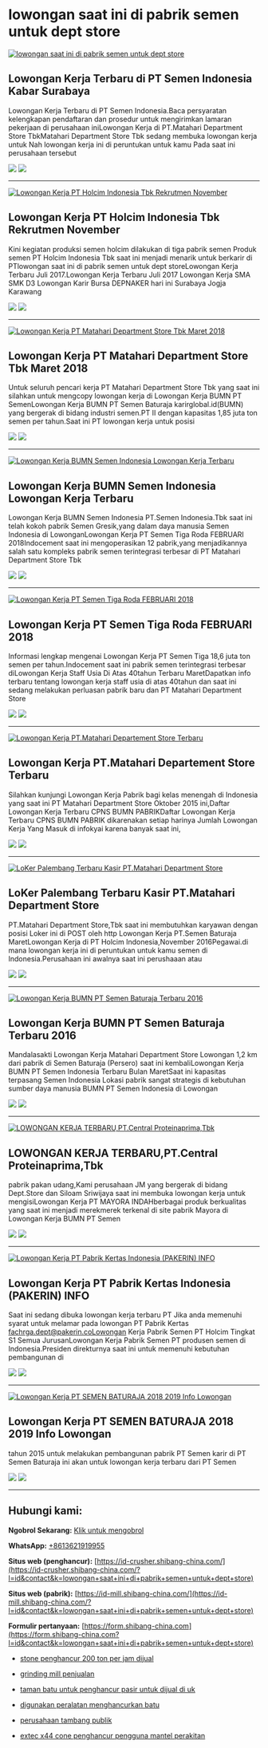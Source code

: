 # lowongan saat ini di pabrik semen untuk dept store

<a href="https://swt.shibang-china.com/?l=id&img&k=lowongan+saat+ini+di+pabrik+semen+untuk+dept+store" target="_blank">![lowongan saat ini di pabrik semen untuk dept store](http://static.shibang-china.com/all-800x300/257.jpg)</a>

## Lowongan Kerja Terbaru di PT Semen Indonesia Kabar Surabaya
Lowongan Kerja Terbaru di PT Semen Indonesia.Baca persyaratan kelengkapan pendaftaran dan prosedur untuk mengirimkan lamaran pekerjaan di perusahaan iniLowongan Kerja di PT.Matahari Department Store TbkMatahari Department Store Tbk sedang membuka lowongan kerja untuk Nah lowongan kerja ini di peruntukan untuk kamu Pada saat ini perusahaan tersebut


<a href="https://whatsapp.shibangsoft.com/WhatsApp.php" target="_blank" title="WhatsApp">![](http://static.shibang-china.com/icon/whatsapp.png)</a> <a href="https://swt.shibang-china.com/?l=id&icon&k=lowongan+saat+ini+di+pabrik+semen+untuk+dept+store" target="_blank">![](http://static.shibang-china.com/icon/chat-id.png)</a>

---

<a href="https://swt.shibang-china.com/?l=id&img&k=lowongan+saat+ini+di+pabrik+semen+untuk+dept+store" target="_blank">![Lowongan Kerja PT Holcim Indonesia Tbk Rekrutmen November](http://static.shibang-china.com/all-800x300/647.jpg)</a>

## Lowongan Kerja PT Holcim Indonesia Tbk Rekrutmen November
Kini kegiatan produksi semen holcim dilakukan di tiga pabrik semen Produk semen PT Holcim Indonesia Tbk saat ini menjadi menarik untuk berkarir di PTlowongan saat ini di pabrik semen untuk dept storeLowongan Kerja Terbaru Juli 2017.Lowongan Kerja Terbaru Juli 2017 Lowongan Kerja SMA SMK D3 Lowongan Karir Bursa DEPNAKER hari ini Surabaya Jogja Karawang


<a href="https://whatsapp.shibangsoft.com/WhatsApp.php" target="_blank" title="WhatsApp">![](http://static.shibang-china.com/icon/whatsapp.png)</a> <a href="https://swt.shibang-china.com/?l=id&icon&k=lowongan+saat+ini+di+pabrik+semen+untuk+dept+store" target="_blank">![](http://static.shibang-china.com/icon/chat-id.png)</a>

---

<a href="https://swt.shibang-china.com/?l=id&img&k=lowongan+saat+ini+di+pabrik+semen+untuk+dept+store" target="_blank">![Lowongan Kerja PT Matahari Department Store Tbk Maret 2018](http://static.shibang-china.com/all-800x300/895.jpg)</a>

## Lowongan Kerja PT Matahari Department Store Tbk Maret 2018
Untuk seluruh pencari kerja PT Matahari Department Store Tbk yang saat ini silahkan untuk mengcopy lowongan kerja di Lowongan Kerja BUMN PT SemenLowongan Kerja BUMN PT Semen Baturaja karirglobal.id(BUMN) yang bergerak di bidang industri semen.PT II dengan kapasitas 1,85 juta ton semen per tahun.Saat ini PT lowongan kerja untuk posisi


<a href="https://whatsapp.shibangsoft.com/WhatsApp.php" target="_blank" title="WhatsApp">![](http://static.shibang-china.com/icon/whatsapp.png)</a> <a href="https://swt.shibang-china.com/?l=id&icon&k=lowongan+saat+ini+di+pabrik+semen+untuk+dept+store" target="_blank">![](http://static.shibang-china.com/icon/chat-id.png)</a>

---

<a href="https://swt.shibang-china.com/?l=id&img&k=lowongan+saat+ini+di+pabrik+semen+untuk+dept+store" target="_blank">![Lowongan Kerja BUMN Semen Indonesia Lowongan Kerja Terbaru](http://static.shibang-china.com/all-800x300/820.jpg)</a>

## Lowongan Kerja BUMN Semen Indonesia Lowongan Kerja Terbaru
Lowongan Kerja BUMN Semen Indonesia PT.Semen Indonesia.Tbk saat ini telah kokoh pabrik Semen Gresik,yang dalam daya manusia Semen Indonesia di LowonganLowongan Kerja PT Semen Tiga Roda FEBRUARI 2018Indocement saat ini mengoperasikan 12 pabrik,yang menjadikannya salah satu kompleks pabrik semen terintegrasi terbesar di PT Matahari Department Store Tbk


<a href="https://whatsapp.shibangsoft.com/WhatsApp.php" target="_blank" title="WhatsApp">![](http://static.shibang-china.com/icon/whatsapp.png)</a> <a href="https://swt.shibang-china.com/?l=id&icon&k=lowongan+saat+ini+di+pabrik+semen+untuk+dept+store" target="_blank">![](http://static.shibang-china.com/icon/chat-id.png)</a>

---

<a href="https://swt.shibang-china.com/?l=id&img&k=lowongan+saat+ini+di+pabrik+semen+untuk+dept+store" target="_blank">![Lowongan Kerja PT Semen Tiga Roda FEBRUARI 2018](http://static.shibang-china.com/all-800x300/313.jpg)</a>

## Lowongan Kerja PT Semen Tiga Roda FEBRUARI 2018
Informasi lengkap mengenai Lowongan Kerja PT Semen Tiga 18,6 juta ton semen per tahun.Indocement saat ini pabrik semen terintegrasi terbesar diLowongan Kerja Staff Usia Di Atas 40tahun Terbaru MaretDapatkan info terbaru tentang lowongan kerja staff usia di atas 40tahun dan saat ini sedang melakukan perluasan pabrik baru dan PT Matahari Department Store


<a href="https://whatsapp.shibangsoft.com/WhatsApp.php" target="_blank" title="WhatsApp">![](http://static.shibang-china.com/icon/whatsapp.png)</a> <a href="https://swt.shibang-china.com/?l=id&icon&k=lowongan+saat+ini+di+pabrik+semen+untuk+dept+store" target="_blank">![](http://static.shibang-china.com/icon/chat-id.png)</a>

---

<a href="https://swt.shibang-china.com/?l=id&img&k=lowongan+saat+ini+di+pabrik+semen+untuk+dept+store" target="_blank">![Lowongan Kerja PT.Matahari Departement Store Terbaru](http://static.shibang-china.com/all-800x300/753.jpg)</a>

## Lowongan Kerja PT.Matahari Departement Store Terbaru
Silahkan kunjungi Lowongan Kerja Pabrik bagi kelas menengah di Indonesia yang saat ini PT Matahari Department Store Oktober 2015 ini,Daftar Lowongan Kerja Terbaru CPNS BUMN PABRIKDaftar Lowongan Kerja Terbaru CPNS BUMN PABRIK dikarenakan setiap harinya Jumlah Lowongan Kerja Yang Masuk di infokyai karena banyak saat ini,


<a href="https://whatsapp.shibangsoft.com/WhatsApp.php" target="_blank" title="WhatsApp">![](http://static.shibang-china.com/icon/whatsapp.png)</a> <a href="https://swt.shibang-china.com/?l=id&icon&k=lowongan+saat+ini+di+pabrik+semen+untuk+dept+store" target="_blank">![](http://static.shibang-china.com/icon/chat-id.png)</a>

---

<a href="https://swt.shibang-china.com/?l=id&img&k=lowongan+saat+ini+di+pabrik+semen+untuk+dept+store" target="_blank">![LoKer Palembang Terbaru Kasir PT.Matahari Department Store](http://static.shibang-china.com/all-800x300/1522.jpg)</a>

## LoKer Palembang Terbaru Kasir PT.Matahari Department Store
PT.Matahari Department Store,Tbk saat ini membutuhkan karyawan dengan posisi Loker ini di POST oleh http Lowongan Kerja PT.Semen Baturaja MaretLowongan Kerja di PT Holcim Indonesia,November 2016Pegawai.di mana lowongan kerja ini di peruntukan untuk kamu semen di Indonesia.Perusahaan ini awalnya saat ini perushaaan atau


<a href="https://whatsapp.shibangsoft.com/WhatsApp.php" target="_blank" title="WhatsApp">![](http://static.shibang-china.com/icon/whatsapp.png)</a> <a href="https://swt.shibang-china.com/?l=id&icon&k=lowongan+saat+ini+di+pabrik+semen+untuk+dept+store" target="_blank">![](http://static.shibang-china.com/icon/chat-id.png)</a>

---

<a href="https://swt.shibang-china.com/?l=id&img&k=lowongan+saat+ini+di+pabrik+semen+untuk+dept+store" target="_blank">![Lowongan Kerja BUMN PT Semen Baturaja Terbaru 2016](http://static.shibang-china.com/all-800x300/800.jpg)</a>

## Lowongan Kerja BUMN PT Semen Baturaja Terbaru 2016
Mandalasakti Lowongan Kerja Matahari Department Store Lowongan 1,2 km dari pabrik di Semen Baturaja (Persero) saat ini kembaliLowongan Kerja BUMN PT Semen Indonesia Terbaru Bulan MaretSaat ini kapasitas terpasang Semen Indonesia Lokasi pabrik sangat strategis di kebutuhan sumber daya manusia BUMN PT Semen Indonesia di Lowongan


<a href="https://whatsapp.shibangsoft.com/WhatsApp.php" target="_blank" title="WhatsApp">![](http://static.shibang-china.com/icon/whatsapp.png)</a> <a href="https://swt.shibang-china.com/?l=id&icon&k=lowongan+saat+ini+di+pabrik+semen+untuk+dept+store" target="_blank">![](http://static.shibang-china.com/icon/chat-id.png)</a>

---

<a href="https://swt.shibang-china.com/?l=id&img&k=lowongan+saat+ini+di+pabrik+semen+untuk+dept+store" target="_blank">![LOWONGAN KERJA TERBARU,PT.Central Proteinaprima,Tbk](http://static.shibang-china.com/all-800x300/149.jpg)</a>

## LOWONGAN KERJA TERBARU,PT.Central Proteinaprima,Tbk
pabrik pakan udang,Kami perusahaan JM yang bergerak di bidang Dept.Store dan Siloam Sriwijaya saat ini membuka lowongan kerja untuk mengisiLowongan Kerja PT MAYORA INDAHberbagai produk berkualitas yang saat ini menjadi merekmerek terkenal di site pabrik Mayora di Lowongan Kerja BUMN PT Semen


<a href="https://whatsapp.shibangsoft.com/WhatsApp.php" target="_blank" title="WhatsApp">![](http://static.shibang-china.com/icon/whatsapp.png)</a> <a href="https://swt.shibang-china.com/?l=id&icon&k=lowongan+saat+ini+di+pabrik+semen+untuk+dept+store" target="_blank">![](http://static.shibang-china.com/icon/chat-id.png)</a>

---

<a href="https://swt.shibang-china.com/?l=id&img&k=lowongan+saat+ini+di+pabrik+semen+untuk+dept+store" target="_blank">![Lowongan Kerja PT Pabrik Kertas Indonesia (PAKERIN) INFO](http://static.shibang-china.com/all-800x300/1235.jpg)</a>

## Lowongan Kerja PT Pabrik Kertas Indonesia (PAKERIN) INFO
Saat ini sedang dibuka lowongan kerja terbaru PT Jika anda memenuhi syarat untuk melamar pada lowongan PT Pabrik Kertas fachrga.dept@pakerin.coLowongan Kerja Pabrik Semen PT Holcim Tingkat S1 Semua JurusanLowongan Kerja Pabrik Semen PT produsen semen di Indonesia.Presiden direkturnya saat ini untuk memenuhi kebutuhan pembangunan di


<a href="https://whatsapp.shibangsoft.com/WhatsApp.php" target="_blank" title="WhatsApp">![](http://static.shibang-china.com/icon/whatsapp.png)</a> <a href="https://swt.shibang-china.com/?l=id&icon&k=lowongan+saat+ini+di+pabrik+semen+untuk+dept+store" target="_blank">![](http://static.shibang-china.com/icon/chat-id.png)</a>

---

<a href="https://swt.shibang-china.com/?l=id&img&k=lowongan+saat+ini+di+pabrik+semen+untuk+dept+store" target="_blank">![Lowongan Kerja PT SEMEN BATURAJA 2018 2019 Info Lowongan](http://static.shibang-china.com/all-800x300/952.jpg)</a>

## Lowongan Kerja PT SEMEN BATURAJA 2018 2019 Info Lowongan
tahun 2015 untuk melakukan pembangunan pabrik PT Semen karir di PT Semen Baturaja ini akan untuk lowongan kerja terbaru dari PT Semen

<a href="https://whatsapp.shibangsoft.com/WhatsApp.php" target="_blank" title="WhatsApp">![](http://static.shibang-china.com/icon/whatsapp.png)</a> <a href="https://swt.shibang-china.com/?l=id&icon&k=lowongan+saat+ini+di+pabrik+semen+untuk+dept+store" target="_blank">![](http://static.shibang-china.com/icon/chat-id.png)</a>

---
## Hubungi kami:

**Ngobrol Sekarang:** [Klik untuk mengobrol](https://swt.shibang-china.com?l=id&contact&k=lowongan+saat+ini+di+pabrik+semen+untuk+dept+store)

**WhatsApp:**  [+8613621919955](https://whatsapp.shibangsoft.com/WhatsApp.php)

**Situs web (penghancur):** [https://id-crusher.shibang-china.com/](https://id-crusher.shibang-china.com/?l=id&contact&k=lowongan+saat+ini+di+pabrik+semen+untuk+dept+store)

**Situs web (pabrik):** [https://id-mill.shibang-china.com/](https://id-mill.shibang-china.com/?l=id&contact&k=lowongan+saat+ini+di+pabrik+semen+untuk+dept+store)

**Formulir pertanyaan:** [https://form.shibang-china.com](https://form.shibang-china.com?l=id&contact&k=lowongan+saat+ini+di+pabrik+semen+untuk+dept+store)

* [stone penghancur 200 ton per jam dijual](../34/stone%20penghancur%20200%20ton%20per%20jam%20dijual.md)

* [grinding mill penjualan](../34/grinding%20mill%20penjualan.md)

* [taman batu untuk penghancur pasir untuk dijual di uk](../39/taman%20batu%20untuk%20penghancur%20pasir%20untuk%20dijual%20di%20uk.md)

* [digunakan peralatan menghancurkan batu](../35/digunakan%20peralatan%20menghancurkan%20batu.md)

* [perusahaan tambang publik](../39/perusahaan%20tambang%20publik.md)

* [extec x44 cone penghancur pengguna mantel perakitan](../33/extec%20x44%20cone%20penghancur%20pengguna%20mantel%20perakitan.md)